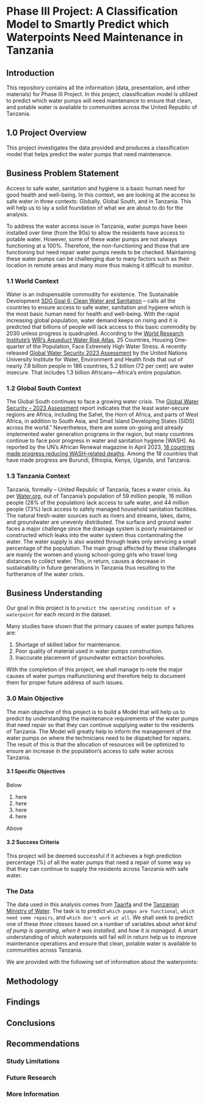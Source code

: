# Phase III Project: A Classification Model to Smartly Predict which Waterpoints Need Maintenance in Tanzania

## Introduction

This repository contains all the information (data, presentation, and other materials) for Phase III Project. In this project, classification model is utilized to predict which water pumps will need maintenance to ensure that clean, and potable water is available to communities across the United Republic of Tanzania.

## 1.0 Project Overview

This project investigates the data provided and produces a classification model that helps predict the water pumps that need maintenance.

## Business Problem Statement

Access to safe water, sanitation and hygiene is a basic human need for good health and well-being. In this context, we are looking at the access to safe water in three contexts: Globally, Global South, and in Tanzania. This will help us to lay a solid foundation of what we are about to do for the analysis.

To  address the water access issue in Tanzania, water pumps have been installed over time (from the 90s) to allow the residents have access to potable water. However, some of these water pumps are not always functioning at a 100%. Therefore, the non-functioning and those that are functioning but need repair water pumps needs to be checked. Maintaining these water pumps can be challenging due to many factors such as their location in remote areas and many more thus making it difficult to monitor.

### 1.1 World Context

Water is an indispensable commodity for existence. The Sustainable Development [SDG  Goal 6: Clean Water and Sanitation](https://www.un.org/sustainabledevelopment/water-and-sanitation/) – calls all the countries to ensure access to safe water, sanitation and hygiene which is the most basic human need for health and well-being.
With the rapid increasing global population, water demand keeps on rising and it is predicted that billions of people will lack access to this basic commodity by 2030 unless progress is quadrupled.
According to the [World Research Institute’s]( https://www.wri.org/insights/highest-water-stressed-countries) [WRI’s Aqueduct Water Risk Atlas]( https://www.wri.org/aqueduct), 25 Countries, Housing One-quarter of the Population, Face Extremely High Water Stress.
A recently released [Global Water Security 2023 Assessment]( https://inweh.unu.edu/wp-content/uploads/2023/03/Global-Water-Security-Assessement-2023_F.pdf) by the United Nations University Institute for Water, Environment and Health finds that out of nearly 7.8 billion people in 186 countries, 5.2 billion (72 per cent) are water insecure. That includes 1.3 billion Africans—Africa’s entire population.

### 1.2 Global South Context

The Global South continues to face a growing water crisis. The [Global Water Security – 2023 Assessment](https://www.un.org/africarenewal/magazine/april-2023/water-insecure-africa-gets-some-wins-un-water-conference) report indicates that the least water-secure regions are Africa, including the Sahel, the Horn of Africa, and parts of West Africa, in addition to South Asia, and Small Island Developing States (SIDS) across the world.”
Nevertheless, there are some on-going and already implemented water generation programs in the region, but many countries continue to face poor progress in water and sanitation hygiene [WASH]. As reported by the UN’s African Renewal magazine in April 2023, [18 countries made progress reducing WASH-related deaths]( https://shorturl.at/jvyV2). Among the 18 countries that have made progress are Burundi, Ethiopia, Kenya, Uganda, and Tanzania.

### 1.3 Tanzania Context

Tanzania, formally – United Republic of Tanzania, faces a water crisis. As per [Water.org]( https://water.org/our-impact/where-we-work/tanzania/), out of Tanzania’s population of 59 million people, 16 million people (28% of the population) lack access to safe water, and 44 million people (73%) lack access to safely managed household sanitation facilities. The natural fresh-water sources such as rivers and streams, lakes, dams, and groundwater are unevenly distributed. The surface and ground water faces a major challenge since the drainage system is poorly maintained or constructed which leaks into the water system thus contaminating the water. The water supply is also wasted through leaks only servicing a small percentage of the population.
The main group affected by these challenges are mainly the women and young school-going girls who travel long distances to collect water. This, in return, causes a decrease in sustainability in future generations in Tanzania thus resulting to the furtherance of the water crisis.

## Business Understanding

Our goal in this project is to ``predict the operating condition of a waterpoint`` for each record in the dataset. 

Many studies have shown that the primary causes of water pumps failures are:

1.	Shortage of skilled labor for maintenance.
2.	Poor quality of material used in water pumps construction.
3.	Inaccurate placement of groundwater extraction boreholes.

With the completion of this project, we shall manage to note the major causes of water pumps malfunctioning and therefore help to document them for proper future address of such issues.


### 3.0 Main Objective

The main objective of this project is to build a Model that will help us to predict by understanding the maintenance requirements of the water pumps that need repair so that they can continue supplying water to the residents of Tanzania. 
The Model will greatly help to inform the management of the water pumps on where the technicians need to be dispatched for repairs. The result of this is that the allocation of resources will be optimized to ensure an increase in the population’s access to safe water across Tanzania.

#### 3.1 Specific Objectives

Below

1. here
2. here
3. here
4. here

Above

#### 3.2 Success Criteria

This project will be deemed successful if it achieves a high prediction percentage (%) of all the water pumps that need a repair of some way so that they can continue to supply the residents across Tanzania with safe water.

### The Data

The data used in this analysis comes from [Taarifa](http://taarifa.org/) and the [Tanzanian Ministry of Water](http://maji.go.tz/). The task is to predict ``which pumps are functional``, ``which need some repairs``, and ``which don't work at all``. We shall seek to predict one of these *three classes* based on a number of variables about *what kind of pump is operating*, *when it was installed*, and *how it is managed*. 
A smart understanding of which waterpoints will fail will in return help us to improve maintenance operations and ensure that clean, potable water is available to communities across Tanzania.

We are provided with the following set of information about the waterpoints:

## Methodology



## Findings



## Conclusions



## Recommendations


### Study Limitations


### Future Research


### More Information